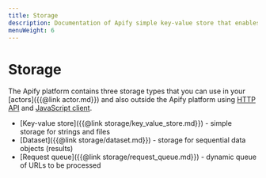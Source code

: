```yaml
---
title: Storage
description: Documentation of Apify simple key-value store that enables storage of Actor inputs and results.
menuWeight: 6
---
```


# [](./storage)Storage

The Apify platform contains three storage types that you can use in your [actors]({{@link actor.md}}) and also outside the Apify platform using [HTTP API](https://apify.com/docs/api/v2) and [JavaScript client](https://apify.com/docs/api/apify-client-js/latest).

*   [Key-value store]({{@link storage/key_value_store.md}}) - simple storage for strings and files
*   [Dataset]({{@link storage/dataset.md}}) - storage for sequential data objects (results)
*   [Request queue]({{@link storage/request_queue.md}}) - dynamic queue of URLs to be processed
